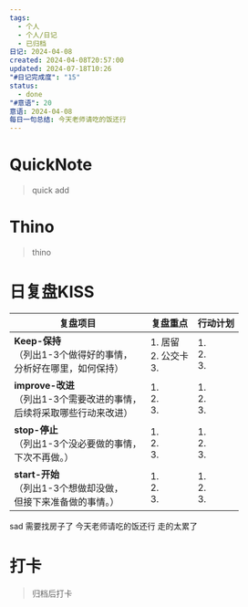 ```yaml
---
tags:
  - 个人
  - 个人/日记
  - 已归档
日记: 2024-04-08
created: 2024-04-08T20:57:00
updated: 2024-07-18T10:26
"#日记完成度": "15"
status:
  - done
"#意语": 20
意语: 2024-04-08
每日一句总结: 今天老师请吃的饭还行
---
```

# QuickNote
> quick add

# Thino
> thino

# 日复盘KISS
| **复盘项目**                                             | **复盘重点**               | **行动计划**          |
| ---------------------------------------------------- | ---------------------- | ----------------- |
| **Keep-保持**<br>（列出1-3个做得好的事情，<br>   分析好在哪里，如何保持）     | 1.  居留<br>2. 公交卡<br>3. | 1.  <br>2. <br>3. |
| **improve-改进**<br>（列出1-3个需要改进的事情，<br>  后续将采取哪些行动来改进） | 1.  <br>2. <br>3.      | 1.  <br>2. <br>3. |
| **stop-停止**<br>（列出1-3个没必要做的事情，<br>下次不再做。）            | 1.  <br>2. <br>3.      | 1.  <br>2. <br>3. |
| **start-开始**<br>（列出1-3个想做却没做，<br>但接下来准备做的事情。）        | 1.  <br>2. <br>3.      | 1.  <br>2. <br>3. |

sad 需要找房子了
今天老师请吃的饭还行
走的太累了


# 打卡
> 归档后打卡


